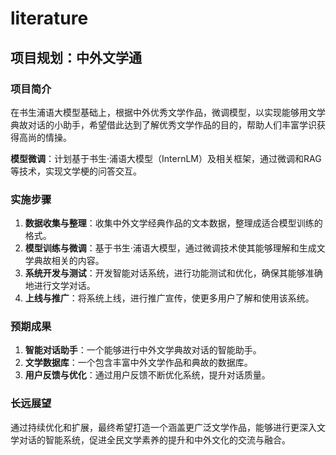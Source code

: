 # literature


## 项目规划：中外文学通

### 项目简介
在书生浦语大模型基础上，根据中外优秀文学作品，微调模型，以实现能够用文学典故对话的小助手，希望借此达到了解优秀文学作品的目的，帮助人们丰富学识获得高尚的情操。

**模型微调**：计划基于书生·浦语大模型（InternLM）及相关框架，通过微调和RAG等技术，实现文学梗的问答交互。

### 实施步骤
1. **数据收集与整理**：收集中外文学经典作品的文本数据，整理成适合模型训练的格式。
2. **模型训练与微调**：基于书生·浦语大模型，通过微调技术使其能够理解和生成文学典故相关的内容。
3. **系统开发与测试**：开发智能对话系统，进行功能测试和优化，确保其能够准确地进行文学对话。
4. **上线与推广**：将系统上线，进行推广宣传，使更多用户了解和使用该系统。

### 预期成果
1. **智能对话助手**：一个能够进行中外文学典故对话的智能助手。
2. **文学数据库**：一个包含丰富中外文学作品和典故的数据库。
3. **用户反馈与优化**：通过用户反馈不断优化系统，提升对话质量。

### 长远展望
通过持续优化和扩展，最终希望打造一个涵盖更广泛文学作品，能够进行更深入文学对话的智能系统，促进全民文学素养的提升和中外文化的交流与融合。